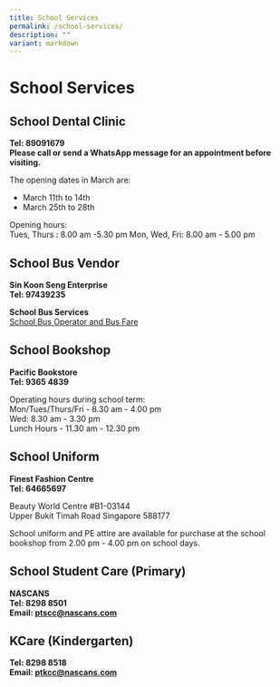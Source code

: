 ```yaml
---
title: School Services
permalink: /school-services/
description: ""
variant: markdown
---
```

# School Services


## School Dental Clinic


**Tel: 89091679**<br>
**Please call or send a WhatsApp message for an appointment before visiting.**

  
The opening dates in March are:

- March 11th to 14th
- March 25th to 28th


Opening hours:<br>
Tues, Thurs : 8.00 am -5.30 pm
Mon, Wed, Fri: 8.00 am - 5.00 pm

## School Bus Vendor


**Sin Koon Seng Enterprise**<br>
**Tel: 97439235**


**School Bus Services**<br>
[School Bus Operator and Bus Fare](/files/School%20Information/School%20Services/2023%20school%20bus%20fare.pdf)

## School Bookshop


**Pacific Bookstore**<br>
**Tel: 9365 4839**

  

Operating hours during school term:<br>
Mon/Tues/Thurs/Fri - 8.30 am - 4.00 pm <br>
Wed: 8.30 am - 3.30 pm <br>
Lunch Hours - 11.30 am - 12.30 pm

## School Uniform 

**Finest Fashion Centre**<br>
**Tel: 64665697**

  

Beauty World Centre #B1-03144&nbsp;<br>
Upper Bukit Timah Road Singapore 588177

  

School uniform and PE attire are available for purchase at the school bookshop from 2.00 pm - 4.00 pm on school days.

## School Student Care (Primary)

**NASCANS**<br>
**Tel: 8298 8501**<br>
**Email: [ptscc@nascans.com](ptscc@nascans.com)**


## KCare (Kindergarten)

**Tel: 8298 8518**<br>
**Email: [ptkcc@nascans.com](ptkcc@nascans.com)**